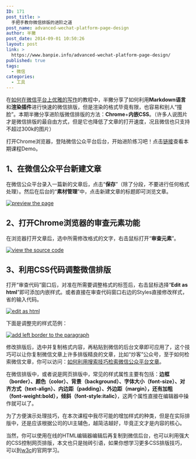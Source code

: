 ```yaml
---
ID: 171
post_title: >
  手把手教你微信排版的进阶之道
post_name: advanced-wechat-platform-page-design
author: 半撇
post_date: 2014-09-01 10:50:26
layout: post
link: >
  https://www.banpie.info/advanced-wechat-platform-page-design/
published: true
tags:
  - 微信
categories:
  - 工具
---
```

在[如何在微信平台上优雅的写作][1]的教程中，半撇分享了如何利用**Markdown语言**和**渲染插件**进行快速的微信排版，但是渲染的格式毕竟有限，也容易和别人“撞脸”。本期半撇分享进阶版微信排版的方法：**Chrome**+**内嵌CSS**。（许多人说图片才是微信排版的最自由方式，但是它也降低了文章的打开速度，况且微信也只支持不超过300k的图片）

打开Chrome浏览器，登陆微信公众平台后台，开始进阶练习吧！点击[链接][2]查看本期课程Demo。

## 1、在微信公众平台新建文章

在微信公众平台录入一篇新的文章后，点击“**保存**”（除了分段，不要进行任何格式处理）。然后在后台的“**素材管理**”中，点击新建文章的标题即可浏览文章。

[![preview the page][3]][4]

## 2、打开Chrome浏览器的审查元素功能

在浏览器打开文章后，选中所需修改格式的文字，右击鼠标打开“**审查元素**”。

[![view the source code][5]][6]

## 3、利用CSS代码调整微信排版

打开“审查代码”窗口后，对准在所需要调整格式的标签后，右击鼠标选择“**Edit as html**”即可添加内嵌样式。或者直接在审查代码窗口右边的Styles直接修改样式，省的输入代码。

[![edit as html][7]][8]

下面是调整完的样式范例：

[![add left border to the paragraph][9]][10]

修改排版后，选中并复制格式内容，再粘贴到微信的后台文章即可应用了，这个技巧可以让你复制微信文章上许多排版精良的文章，比如“炒客”公众号，至于如何检索微信文章，你可以访问：[如何利用搜索技巧检索微信公众平台文章][11]。

在微信排版中，或者说是网页排版中，常见的样式属性主要有包括：**边框（border）、颜色（color）、背景（background）、字体大小（font-size）、对齐方式（text-align）、内边距（padding）、外边距（margin），**还有**加粗（font-weight:bold），倾斜（font-style:italic）**，这两个属性直接在编辑器中操作就可以了。

为了方便演示处理技巧，在本次课程中我尽可能的增加样式的种类，但是在实际排版中，还是应该根据公司的UI主辅色，越简洁越好，毕竟正文才是内容的核心。

当然，你可以使用在线的HTML编辑器编辑后再复制到微信后台，也可以利用强大的CSS控制网页排版，本文也只是抛砖引语，如果你想学习更多CSS排版技巧，可以到[w3c][12]的官网学习。

 [1]: http://www.banpie.info/how-to-write-beautifully-on-wechat-platform/ "如何在微信公众平台上优雅的写作"
 [2]: http://mp.weixin.qq.com/s?__biz=MzA5ODE4MDMzNQ==&mid=201185845&idx=1&sn=ce0983ecaa74e10a85cc8ec7c3c34980#rd
 [3]: http://www.banpie.info/wp-content/uploads/2018/11/previewthepage_thumb.png "preview the page"
 [4]: http://7arnhx.com1.z0.glb.clouddn.com/wp-content/uploads/2014/09/previewthepage.png
 [5]: http://7arnhx.com1.z0.glb.clouddn.com/wp-content/uploads/2014/09/viewthesourcecode_thumb.png "view the source code"
 [6]: http://7arnhx.com1.z0.glb.clouddn.com/wp-content/uploads/2014/09/viewthesourcecode.png
 [7]: http://7arnhx.com1.z0.glb.clouddn.com/wp-content/uploads/2014/09/editashtml_thumb.png "edit as html"
 [8]: http://7arnhx.com1.z0.glb.clouddn.com/wp-content/uploads/2014/09/editashtml.png
 [9]: http://7arnhx.com1.z0.glb.clouddn.com/wp-content/uploads/2014/09/addleftbordertotheparagraph_thumb.png "add left border to the paragraph"
 [10]: http://7arnhx.com1.z0.glb.clouddn.com/wp-content/uploads/2014/09/addleftbordertotheparagraph.png
 [11]: http://www.banpie.info/how-to-search-wechat-posts-on-desktop/
 [12]: http://www.w3school.com.cn/css/